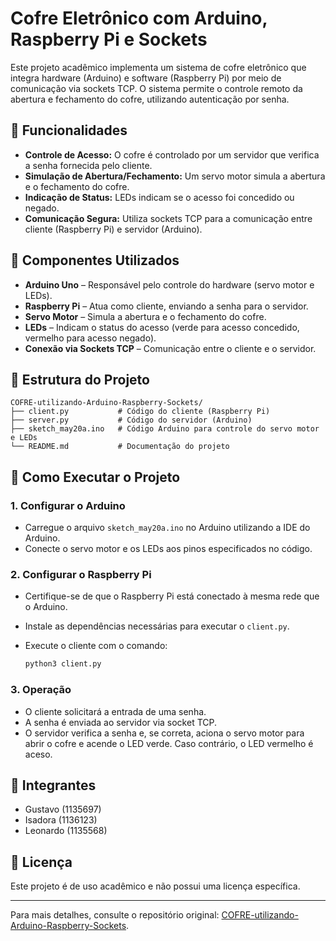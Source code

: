 # Cofre Eletrônico com Arduino, Raspberry Pi e Sockets

Este projeto acadêmico implementa um sistema de cofre eletrônico que integra hardware (Arduino) e software (Raspberry Pi) por meio de comunicação via sockets TCP.
O sistema permite o controle remoto da abertura e fechamento do cofre, utilizando autenticação por senha.

## 🔧 Funcionalidades

- **Controle de Acesso:** O cofre é controlado por um servidor que verifica a senha fornecida pelo cliente.
- **Simulação de Abertura/Fechamento:** Um servo motor simula a abertura e o fechamento do cofre.
- **Indicação de Status:** LEDs indicam se o acesso foi concedido ou negado.
- **Comunicação Segura:** Utiliza sockets TCP para a comunicação entre cliente (Raspberry Pi) e servidor (Arduino).

## 🧰 Componentes Utilizados

- **Arduino Uno** – Responsável pelo controle do hardware (servo motor e LEDs).
- **Raspberry Pi** – Atua como cliente, enviando a senha para o servidor.
- **Servo Motor** – Simula a abertura e o fechamento do cofre.
- **LEDs** – Indicam o status do acesso (verde para acesso concedido, vermelho para acesso negado).
- **Conexão via Sockets TCP** – Comunicação entre o cliente e o servidor.

## 📁 Estrutura do Projeto

```
COFRE-utilizando-Arduino-Raspberry-Sockets/
├── client.py           # Código do cliente (Raspberry Pi)
├── server.py           # Código do servidor (Arduino)
├── sketch_may20a.ino   # Código Arduino para controle do servo motor e LEDs
└── README.md           # Documentação do projeto
```

## 🚀 Como Executar o Projeto

### 1. Configurar o Arduino

- Carregue o arquivo `sketch_may20a.ino` no Arduino utilizando a IDE do Arduino.
- Conecte o servo motor e os LEDs aos pinos especificados no código.

### 2. Configurar o Raspberry Pi

- Certifique-se de que o Raspberry Pi está conectado à mesma rede que o Arduino.
- Instale as dependências necessárias para executar o `client.py`.
- Execute o cliente com o comando:

  ```bash
  python3 client.py
  ```

### 3. Operação

- O cliente solicitará a entrada de uma senha.
- A senha é enviada ao servidor via socket TCP.
- O servidor verifica a senha e, se correta, aciona o servo motor para abrir o cofre e acende o LED verde. Caso contrário, o LED vermelho é aceso.

## 👥 Integrantes

- Gustavo (1135697)
- Isadora (1136123)
- Leonardo (1135568)

## 📄 Licença

Este projeto é de uso acadêmico e não possui uma licença específica.

---

Para mais detalhes, consulte o repositório original: [COFRE-utilizando-Arduino-Raspberry-Sockets](https://github.com/isaguirredc/COFRE-utilizando-Arduino-Raspberry-Sockets/tree/main).

